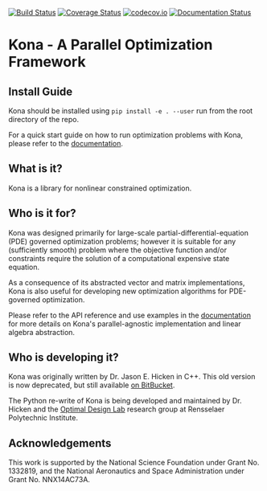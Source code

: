 [![Build Status](https://travis-ci.org/OptimalDesignLab/Kona.svg?branch=master)](https://travis-ci.org/OptimalDesignLab/Kona)
[![Coverage Status](https://coveralls.io/repos/OptimalDesignLab/Kona/badge.svg?branch=master&service=github)](https://coveralls.io/github/OptimalDesignLab/Kona?branch=master)
[![codecov.io](http://codecov.io/github/OptimalDesignLab/Kona/coverage.svg?branch=master)](http://codecov.io/github/OptimalDesignLab/Kona?branch=master)
[![Documentation Status](https://readthedocs.org/projects/kona/badge/?version=latest)](http://kona.readthedocs.io/)

# Kona - A Parallel Optimization Framework

## Install Guide

Kona should be installed using `pip install -e . --user` run from the root directory
of the repo.

For a quick start guide on how to run optimization problems with Kona, please
refer to the [documentation](http://kona.readthedocs.org).

## What is it?

Kona is a library for nonlinear constrained optimization.

## Who is it for?

Kona was designed primarily for large-scale partial-differential-equation (PDE)
governed optimization problems; however it is suitable for any
(sufficiently smooth) problem where the objective function and/or constraints
require the solution of a computational expensive state equation.

As a consequence of its abstracted vector and matrix implementations, Kona is
also useful for developing new optimization algorithms for PDE-governed
optimization.

Please refer to the API reference and use examples in the
[documentation](http://kona.readthedocs.org) for more details on Kona's
parallel-agnostic implementation and linear algebra abstraction.

## Who is developing it?

Kona was originally written by Dr. Jason E. Hicken in C++. This old version is
now deprecated, but still available [on BitBucket](https://bitbucket.org/odl/kona).

The Python re-write of Kona is being developed and maintained by Dr. Hicken and
the [Optimal Design Lab](http://www.optimaldesignlab.com) research group at
Rensselaer Polytechnic Institute.

## Acknowledgements

This work is supported by the National Science Foundation under Grant No.
1332819, and the National Aeronautics and Space Administration under Grant No. 
NNX14AC73A.

